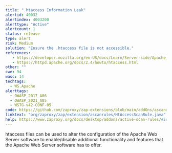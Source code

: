 ```yaml
---
title: ".htaccess Information Leak"
alertid: 40032
alertindex: 4003200
alerttype: "Active"
alertcount: 1
status: release
type: alert
risk: Medium
solution: "Ensure the .htaccess file is not accessible."
references:
   - https://developer.mozilla.org/en-US/docs/Learn/Server-side/Apache_Configuration_htaccess
   - https://httpd.apache.org/docs/2.4/howto/htaccess.html
other: ""
cwe: 94
wasc: 14
techtags: 
  - WS.Apache
alerttags: 
  - OWASP_2017_A06
  - OWASP_2021_A05
  - WSTG-v42-CONF-05
code: https://github.com/zaproxy/zap-extensions/blob/main/addOns/ascanrules/src/main/java/org/zaproxy/zap/extension/ascanrules/HtAccessScanRule.java
linktext: "org/zaproxy/zap/extension/ascanrules/HtAccessScanRule.java"
help: https://www.zaproxy.org/docs/desktop/addons/active-scan-rules/#id-40032
---
```

htaccess files can be used to alter the configuration of the Apache Web Server software to enable/disable additional functionality and features that the Apache Web Server software has to offer. 
